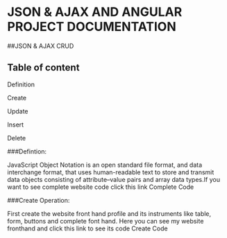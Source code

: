# JSON & AJAX AND ANGULAR PROJECT DOCUMENTATION

##JSON & AJAX CRUD

## Table of content

Definition

Create

Update

Insert

Delete

###Defintion:

JavaScript Object Notation is an open standard file format, and data interchange format, that uses human-readable text to store and transmit data objects consisting of attribute–value pairs and array data types.If you want to see complete website code click this link Complete Code

###Create Operation:

First create the website front hand profile and its instruments like table, form, buttons and complete font hand. Here you can see my website fronthand and click this link to see its code Create Code